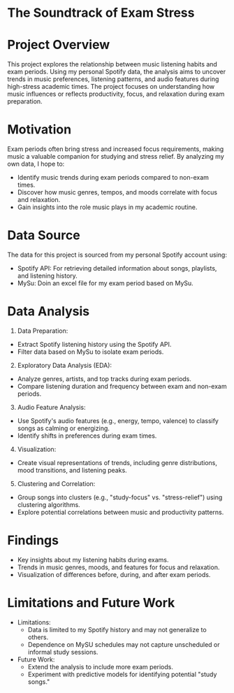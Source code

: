 
# The Soundtrack of Exam Stress

# Project Overview 

This project explores the relationship between music listening habits and exam periods. Using my personal Spotify data, the analysis aims to uncover trends in music preferences, listening patterns, and audio features during high-stress academic times. The project focuses on understanding how music influences or reflects productivity, focus, and relaxation during exam preparation.

# Motivation 
Exam periods often bring stress and increased focus requirements, making music a valuable companion for studying and stress relief. By analyzing my own data, I hope to:

 * Identify music trends during exam periods compared to non-exam times.
 * Discover how music genres, tempos, and moods correlate with focus and relaxation.
 * Gain insights into the role music plays in my academic routine.

# Data Source 

The data for this project is sourced from my personal Spotify account using:

 * Spotify API: For retrieving detailed information about songs, playlists, and listening history.
 * MySu: Doin an excel file for my exam period based on MySu.

# Data Analysis 

1. Data Preparation:

 * Extract Spotify listening history using the Spotify API.
 * Filter data based on MySu to isolate exam periods.

2. Exploratory Data Analysis (EDA):

 * Analyze genres, artists, and top tracks during exam periods.
 * Compare listening duration and frequency between exam and non-exam periods.

3. Audio Feature Analysis:

 * Use Spotify's audio features (e.g., energy, tempo, valence) to classify songs as calming or energizing.
 * Identify shifts in preferences during exam times.

4. Visualization:

 * Create visual representations of trends, including genre distributions, mood transitions, and listening peaks.

5. Clustering and Correlation:

 * Group songs into clusters (e.g., "study-focus" vs. "stress-relief") using clustering algorithms.
 * Explore potential correlations between music and productivity patterns.

# Findings 

 * Key insights about my listening habits during exams.
 * Trends in music genres, moods, and features for focus and relaxation.
 * Visualization of differences before, during, and after exam periods.

# Limitations and Future Work

* Limitations:
   * Data is limited to my Spotify history and may not generalize to others.
   * Dependence on MySU schedules may not capture unscheduled or informal study sessions.
* Future Work:
   * Extend the analysis to include more exam periods.
   * Experiment with predictive models for identifying potential "study songs."




